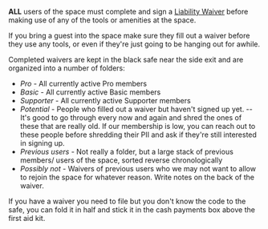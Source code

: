 **ALL** users of the space must complete and sign a
[Liability Waiver](https://altspaceseattle.com/ALTSpace_Liability_Waiver.pdf)
before making use of any of the tools or amenities at the space.

If you bring a guest into the space make sure they fill out a
waiver before they use any tools, or even if they're just going
to be hanging out for awhile.

Completed waivers are kept in the black safe near the side exit and are organized
into a number of folders:

* *Pro* - All currently active Pro members
* *Basic* - All currently active Basic members
* *Supporter* - All currently active Supporter members
* *Potential* - People who filled out a waiver but haven't signed up yet.
-- It's good to go through every now and again and shred the ones of these
that are really old. If our membership is low, you can reach out to these
people before shredding their PII and ask if they're still interested in signing up.
* *Previous users* - Not really a folder, but a large stack of previous members/
users of the space, sorted reverse chronologically
* *Possibly not* - Waivers of previous users who we may not want to allow to
rejoin the space for whatever reason. Write notes on the back of the waiver.

If you have a waiver you need to file but you don't know the code to the safe,
you can fold it in half and stick it in the cash payments box above the first
aid kit.
